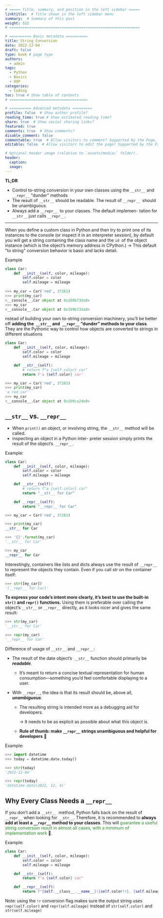 ```yaml
---
# ===== Title, summary, and position in the left sidebar =====
linktitle:  # Title shown in the left sidebar menu
summary:  # Summary of this post
weight: 522
# ============================================================

# ========== Basic metadata ==========
title: String Conversion
date: 2022-12-04
draft: false
type: book # page type
authors:
  - admin
tags:
  - Python
  - Basics
  - OOP
categories:
  - Coding
toc: true # Show table of contents
# ====================================

# ========== Advanced metadata =========
profile: false  # Show author profile?
reading_time: true # Show estimated reading time?
share: true  # Show social sharing links?
featured: true
comments: true  # Show comments?
disable_comment: false
commentable: true  # Allow visitors to comment? Supported by the Page, Post, and Book content types.
editable: false  # Allow visitors to edit the page? Supported by the Page, Post, and Book content types.

# Optional header image (relative to `assets/media/` folder).
header:
  caption: 
  image:  
---
```


**TL;DR**

- Control to-string conversion in your own classes using the `__str__` and `__repr__` "dunder" methods
- The result of `__str__` should be readable. The result of `__repr__ `should be unambiguous.
- Always add a `__repr__ `to your classes. The default implemen- tation for `__str__` just calls `__repr__`.

------

When you define a custom class in Python and then try to print one of its instances to the console (or inspect it in an interpreter session), by default you will get a string containing the class name and the `id `of the object instance (which is the object’s memory address in CPython.) → This default "to string" conversion behavior is basic and lacks detail.

Example

```python
class Car:
    def __init__(self, color, mileage):
        self.color = color 
        self.mileage = mileage
        
>>> my_car = Car('red', 37281)
>>> print(my_car)
<__console__.Car object at 0x109b73da0> 
>>> my_car
<__console__.Car object at 0x109b73da0>
```

nstead of building your own to-string conversion machinery, you’ll be better off **adding the` __str__` and` __repr__` “dunder” methods to your class**. They are the Pythonic way to control how objects are converted to strings in different situations

```python
class Car:
    def __init__(self, color, mileage):
        self.color = color
        self.mileage = mileage

    def __str__(self):
        # return f"a {self.color} car"
		return f'a {self.color} car'
```

```python
>>> my_car = Car('red', 37281) 
>>> print(my_car)
'a red car'
>>> my_car
<__console__.Car object at 0x109ca24e0>
```

## `__str__` vs. `__repr__`

- When `print()` an object, or involving string, the `__str__` method will be called.
- inspecting an object in a Python inter- preter session simply prints the result of the object’s` __repr__`.

Example:

```python
class Car:
    def __init__(self, color, mileage):
        self.color = color
        self.mileage = mileage

    def __str__(self):
        # return f"a {self.color} car"
        return "__str__ for Car"

    def __repr__(self):
        return "__repr__ for Car"
```

```python
>>> my_car = Car('red', 37281) 

>>> print(my_car)
__str__ for Car

>>> '{}'.format(my_car) 
'__str__ for Car'

>>> my_car 
__repr__ for Car
```

Interestingly, containers like lists and dicts always use the result of `__repr__` to represent the objects they contain. Even if you call str on the container itself:

```python
>>> str([my_car])
'[__repr__ for Car]'
```

**To express your code’s intent more clearly, it’s best to use the built-in `str()` and `repr()` functions.** Using them is preferable over calling the object’s `__str__` or `__repr__` directly, as it looks nicer and gives the same result:

```python
>>> str(my_car) 
'__str__ for Car' 

>>> repr(my_car) 
'__repr__ for Car'
```

Difference of usage of `__str__` and `__repr__`:

- The result of the date object’s` __str__` function should primarily be ***readable***.

  - It’s meant to return a concise textual representation for human consumption—something you’d feel comfortable displaying to a user.

- With `__repr__`, the idea is that its result should be, above all, ***unambiguous***. 

  - The resulting string is intended more as a debugging aid for developers.

    → It needs to be as explicit as possible about what this object is.

  - **Rule of thumb: make `__repr__` strings unambiguous and helpful for developers** 💪

Example:

```python
>>> import datetime
>>> today = datetime.date.today()

>>> str(today)
'2022-12-04'

>>> repr(today)
'datetime.date(2022, 12, 4)'
```

## Why Every Class Needs a `__repr__`

If you don’t add a `__str__ `method, Python falls back on the result of `__repr__` when looking for `__str__`. Therefore, it is recommended to **always add at least a `__repr__` method to your classes**. This will <span style="color:  ForestGreen">guarantee a useful string conversion result in almost all cases, with a minimum of implementation work</span> 👏.

Example:

```python
class Car:
    def __init__(self, color, mileage):
        self.color = color
        self.mileage = mileage

    def __str__(self):
        return f"a {self.color} car"

    def __repr__(self):
        return f"{self.__class__.__name__}({self.color!r}, {self.mileage!r})"
```

Note:  using the `!r` conversion flag makes sure the output string uses `repr(self.color)` and `repr(self.mileage)` instead of `str(self.color)` and `str(self.mileage)`